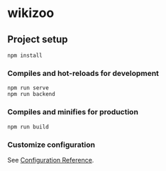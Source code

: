 # wikizoo

## Project setup
```
npm install
```

### Compiles and hot-reloads for development
```
npm run serve
npm run backend
```

### Compiles and minifies for production
```
npm run build
```

### Customize configuration
See [Configuration Reference](https://cli.vuejs.org/config/).
